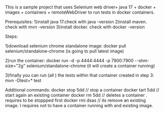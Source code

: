 This is a sample project that uses Selenium web driver+ java 17 + docker + images + containers + remoteWebDriver to run tests in docker containers. 

Prerequisites:
1)install java 17.check with java -version
2)install maven. check with mvn -version
3)install docker. check with docker -version

Steps:

1)download selenium chrome standalone image:
docker pull selenium/standalone-chrome     (is going to pull latest image)

2)run the container: 
docker run -d -p 4444:4444 -p 7900:7900 --shm-size="2g" selenium/standalone-chrome  (it will create a container running)

3)finally you can run (all ) the tests within that container created in step 3:
 mvn -Dtest=* test

Additional commands:
docker stop 5dd    // stop a container
docker tart 5dd    // start again an existing container
docker rm 5dd      // deletes a container . requires to be stoppped first
docker rmi dsas    // its remove an existing image. I requires not to have a container running with and existing image.
